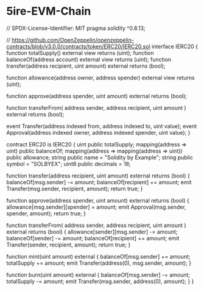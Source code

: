 # 5ire-EVM-Chain
// SPDX-License-Identifier: MIT
pragma solidity ^0.8.13;


// https://github.com/OpenZeppelin/openzeppelin-contracts/blob/v3.0.0/contracts/token/ERC20/IERC20.sol
interface IERC20 {
   function totalSupply() external view returns (uint);
   function balanceOf(address account) external view returns (uint);
   function transfer(address recipient, uint amount) external returns (bool);


   function allowance(address owner, address spender) external view returns (uint);


   function approve(address spender, uint amount) external returns (bool);


   function transferFrom(
       address sender,
       address recipient,
       uint amount
   ) external returns (bool);


   event Transfer(address indexed from, address indexed to, uint value);
   event Approval(address indexed owner, address indexed spender, uint value);
}


contract ERC20 is IERC20 {
   uint public totalSupply;
   mapping(address => uint) public balanceOf;
   mapping(address => mapping(address => uint)) public allowance;
   string public name = "Solidity by Example";
   string public symbol = "SOLBYEX";
   uint8 public decimals = 18;




   function transfer(address recipient, uint amount) external returns (bool) {
       balanceOf[msg.sender] -= amount;
       balanceOf[recipient] += amount;
       emit Transfer(msg.sender, recipient, amount);
       return true;
   }




   function approve(address spender, uint amount) external returns (bool) {
       allowance[msg.sender][spender] = amount;
       emit Approval(msg.sender, spender, amount);
       return true;
   }




   function transferFrom(
       address sender,
       address recipient,
       uint amount
   ) external returns (bool) {
       allowance[sender][msg.sender] -= amount;
       balanceOf[sender] -= amount;
       balanceOf[recipient] += amount;
       emit Transfer(sender, recipient, amount);
       return true;
   }




   function mint(uint amount) external {
       balanceOf[msg.sender] += amount;
       totalSupply += amount;
       emit Transfer(address(0), msg.sender, amount);
   }




   function burn(uint amount) external {
       balanceOf[msg.sender] -= amount;
       totalSupply -= amount;
       emit Transfer(msg.sender, address(0), amount);
   }
}

